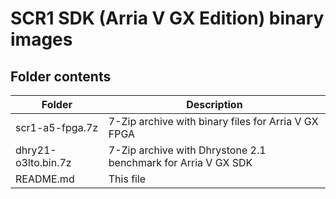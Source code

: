 # SCR1 SDK (Arria V GX Edition) binary images

## Folder contents
Folder | Description
------ | -----------
scr1-a5-fpga.7z                | 7-Zip archive with binary files for Arria V GX FPGA
dhry21-o3lto.bin.7z            | 7-Zip archive with Dhrystone 2.1 benchmark for Arria V GX SDK
README.md                      | This file

